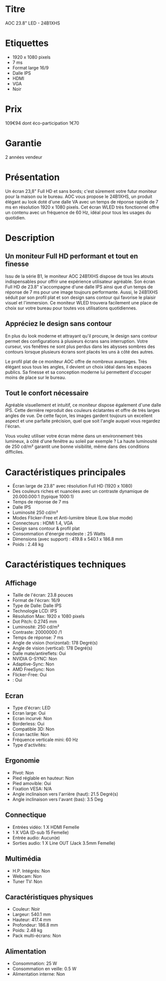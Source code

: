 # Titre
AOC 23.8" LED - 24B1XHS

# Etiquettes
- 1920 x 1080 pixels
- 7 ms
- Format large 16/9
- Dalle IPS
- HDMI
- VGA
- Noir

# Prix
109€94
dont éco-participation 1€70

# Garantie
2 années vendeur

# Présentation
Un écran 23,8" Full HD et sans bords; c'est sûrement votre futur moniteur pour la maison ou le bureau. AOC vous propose le 24B1XHS, un produit élégant au look doté d'une dalle VA avec un temps de réponse rapide de 7 ms en résolution 1920 x 1080 pixels. Cet écran WLED très fonctionnel offre un contenu avec un fréquence de 60 Hz, idéal pour tous les usages du quotidien.

# Description

## Un moniteur Full HD performant et tout en finesse

Issu de la série B1, le moniteur AOC 24B1XHS dispose de tous les atouts indispensables pour offrir une expérience utilisateur agréable. Son écran Full HD de 23.8" s'accompagne d'une dalle IPS ainsi que d'un temps de réponse de 7 ms pour une image toujours performante. Aussi, le 24B1XHS séduit par son profil plat et son design sans contour qui favorise le plaisir visuel et l'immersion. Ce moniteur WLED trouvera facilement une place de choix sur votre bureau pour toutes vos utilisations quotidiennes.

## Appréciez le design sans contour

En plus du look moderne et attrayant qu'il procure, le design sans contour permet des configurations à plusieurs écrans sans interruption. Votre curseur, vos fenêtres ne sont plus perdus dans les abysses sombres des contours lorsque plusieurs écrans sont placés les uns à côté des autres.

Le profil plat de ce moniteur AOC offre de nombreux avantages. Très élégant sous tous les angles, il devient un choix idéal dans les espaces publics. Sa finesse et sa conception moderne lui permettent d'occuper moins de place sur le bureau.

## Tout le confort nécessaire

Agréable visuellement et intuitif, ce moniteur dispose également d'une dalle IPS. Cette dernière reproduit des couleurs éclatantes et offre de très larges angles de vue. De cette façon, les images gardent toujours un excellent aspect et une parfaite précision, quel que soit l'angle auquel vous regardez l'écran. 

Vous voulez utiliser votre écran même dans un environnement très lumineux, à côté d'une fenêtre au soleil par exemple ? La haute luminosité de 250 cd/m² garantit une bonne visibilité, même dans des conditions difficiles.

# Caractéristiques principales
- Écran large de 23.8" avec résolution Full HD (1920 x 1080)
- Des couleurs riches et nuancées avec un contraste dynamique de 20.000.000:1 (typique 1000:1)
- Temps de réponse de 7 ms
- Dalle IPS
- Luminosité 250 cd/m²
- Modes Flicker-Free et Anti-lumière bleue (Low blue mode)
- Connecteurs : HDMI 1.4, VGA 
- Design sans contour & profil plat 
- Consommation d'énergie modeste : 25 Watts 
- Dimensions (avec support) : 419.8 x 540.1 x 186.8 mm
- Poids : 2.48 kg

# Caractéristiques techniques

## Affichage
- Taille de l'écran:	23.8 pouces
- Format de l'écran:	16/9
- Type de Dalle:	Dalle IPS
- Technologie LCD:	IPS
- Résolution Max:	1920 x 1080 pixels
- Dot Pitch:	0.2745 mm
- Luminosité:	250 cd/m²
- Contraste:	20000000 /1
- Temps de réponse:	7 ms
- Angle de vision (horizontal):	178 Degré(s)
- Angle de vision (vertical):	178 Degré(s)
- Dalle mate/antireflets:	Oui
- NVIDIA G-SYNC:	Non
- Adaptive-Sync:	Non
- AMD FreeSync:	Non
- Flicker-Free:	Oui
- :	Oui

## Ecran
- Type d'écran:	LED
- Ecran large:	Oui
- Ecran incurvé:	Non
- Borderless:	Oui
- Compatible 3D:	Non
- Ecran tactile:	Non
- Fréquence verticale mini:	60 Hz
- Type d'activités:	


## Ergonomie
- Pivot:	Non
- Pied réglable en hauteur:	Non
- Pied amovible:	Oui
- Fixation VESA:	N/A
- Angle inclinaison vers l'arrière (haut):	21.5 Degré(s)
- Angle inclinaison vers l'avant (bas):	3.5 Deg

## Connectique
- Entrées vidéo:	1 X HDMI Femelle
- 1 X VGA (D-sub 15 Femelle)
- Entrée audio:	Aucun(e)
- Sorties audio:	1 X Line OUT (Jack 3.5mm Femelle)

## Multimédia
- H.P. Intégrés:	Non
- Webcam:	Non
- Tuner TV:	Non

## Caractéristiques physiques
- Couleur:	Noir
- Largeur:	540.1 mm
- Hauteur:	417.4 mm
- Profondeur:	186.8 mm
- Poids:	2.48 kg
- Pack multi-écrans:	Non

## Alimentation
- Consommation:	25 W
- Consommation en veille:	0.5 W
- Alimentation interne:	Non

